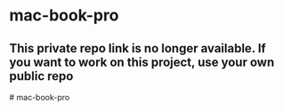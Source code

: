 # mac-book-pro

## This private repo link is no longer available. If you want to work on this project, use your own public repo
#   m a c - b o o k - p r o  
 